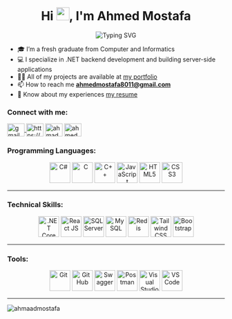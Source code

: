 <h1 align="center">
  Hi <img src="https://raw.githubusercontent.com/MartinHeinz/MartinHeinz/master/wave.gif" width="30px">, I'm Ahmed Mostafa
</h1>

<p align="center">
  <img src="https://readme-typing-svg.demolab.com?font=Fira+Code&size=24&pause=1000&color=004080&center=true&vCenter=true&width=500&lines=.NET+Backend+Developer;Computer+%26+Informatics+Graduate;Always+learning+new+skills" alt="Typing SVG" />
</p>

- 🎓 I’m a fresh graduate from Computer and Informatics
- 💻 I specialize in .NET backend development and building server-side applications
- 👨‍💻 All of my projects are available at [my portfolio](https://ahmaadmostafa.github.io/Portfolio/)
- 📫 How to reach me **ahmedmostafa8011@gmail.com**
- 📄 Know about my experiences [my resume](https://drive.google.com/file/d/1PFPdA8NdK3ycP-0if56iSHFKJS_Y1wj3/view?usp=sharing)

<h3 align="left">Connect with me:</h3>
<p align="left">
<a href="mailto:ahmedmostafa8011@gmail.com" target="blank">
  <img align="center" src="https://cdn.jsdelivr.net/gh/devicons/devicon/icons/google/google-original.svg" alt="gmail" height="30" width="40" />
</a>
<a href="https://linkedin.com/in/https://www.linkedin.com/in/ahmed-mostafa-8093b4239/" target="blank"><img align="center" src="https://raw.githubusercontent.com/rahuldkjain/github-profile-readme-generator/master/src/images/icons/Social/linked-in-alt.svg" alt="https://www.linkedin.com/in/ahmed-mostafa-8093b4239/" height="30" width="40" /></a>
<a href="https://codeforces.com/profile/ahmad_mostafa" target="blank"><img align="center" src="https://raw.githubusercontent.com/rahuldkjain/github-profile-readme-generator/master/src/images/icons/Social/codeforces.svg" alt="ahmad_mostafa" height="30" width="40" /></a>
<a href="https://www.leetcode.com/ahmed_mostafa80" target="blank"><img align="center" src="https://raw.githubusercontent.com/rahuldkjain/github-profile-readme-generator/master/src/images/icons/Social/leet-code.svg" alt="ahmed_mostafa80" height="30" width="40" /></a>
</p>
<h3 align="left">Programming Languages:</h3>
<p align="center">
  <a href="#"><img src="https://cdn.jsdelivr.net/gh/devicons/devicon/icons/csharp/csharp-original.svg" width="48" height="48" alt="C#"/></a>
  <a href="#"><img src="https://cdn.jsdelivr.net/gh/devicons/devicon/icons/c/c-original.svg" width="48" height="48" alt="C"/></a>
  <a href="#"><img src="https://cdn.jsdelivr.net/gh/devicons/devicon/icons/cplusplus/cplusplus-original.svg" width="48" height="48" alt="C++"/></a>
  <a href="#"><img src="https://cdn.jsdelivr.net/gh/devicons/devicon/icons/javascript/javascript-original.svg" width="48" height="48" alt="JavaScript"/></a>
  <a href="#"><img src="https://cdn.jsdelivr.net/gh/devicons/devicon/icons/html5/html5-original.svg" width="48" height="48" alt="HTML5"/></a>
  <a href="#"><img src="https://cdn.jsdelivr.net/gh/devicons/devicon/icons/css3/css3-original.svg" width="48" height="48" alt="CSS3"/></a>
</p>
<hr>
<h3 align="left">Technical Skills:</h3>
<p align="center">
  <a href="#"><img src="https://cdn.jsdelivr.net/gh/devicons/devicon/icons/dotnetcore/dotnetcore-original.svg" width="48" height="48" alt=".NET Core"/></a>
  <a href="#"><img src="https://cdn.jsdelivr.net/gh/devicons/devicon/icons/react/react-original.svg" width="48" height="48" alt="React JS"/></a>
  <a href="#"><img src="https://cdn.jsdelivr.net/gh/devicons/devicon/icons/microsoftsqlserver/microsoftsqlserver-plain.svg" width="48" height="48" alt="SQL Server"/></a>
  <a href="#"><img src="https://cdn.jsdelivr.net/gh/devicons/devicon/icons/mysql/mysql-original-wordmark.svg" width="48" height="48" alt="MySQL"/></a>
  <a href="#"><img src="https://cdn.jsdelivr.net/gh/devicons/devicon/icons/redis/redis-original.svg" width="48" height="48" alt="Redis"/></a>
  <a href="#"><img src="https://cdn.jsdelivr.net/gh/devicons/devicon/icons/tailwindcss/tailwindcss-original.svg" width="48" height="48" alt="Tailwind CSS"/></a>
  <a href="#"><img src="https://cdn.jsdelivr.net/gh/devicons/devicon/icons/bootstrap/bootstrap-original.svg" width="48" height="48" alt="Bootstrap"/></a>
</p>
<hr>
<h3 align="left">Tools:</h3>
<p align="center">
  <a href="#"><img src="https://cdn.jsdelivr.net/gh/devicons/devicon/icons/git/git-original.svg" width="48" height="48" alt="Git"/></a>
  <a href="#"><img src="https://cdn.jsdelivr.net/gh/devicons/devicon/icons/github/github-original.svg" width="48" height="48" alt="GitHub"/></a>
  <a href="#"><img src="https://cdn.jsdelivr.net/gh/devicons/devicon/icons/swagger/swagger-original.svg" width="48" height="48" alt="Swagger"/></a>
  <a href="#"><img src="https://www.vectorlogo.zone/logos/getpostman/getpostman-icon.svg" width="48" height="48" alt="Postman"/></a>
    <a href="#"><img src="https://cdn.jsdelivr.net/gh/devicons/devicon/icons/visualstudio/visualstudio-plain.svg" width="48" height="48" alt="Visual Studio"/></a>
  <a href="#"><img src="https://cdn.jsdelivr.net/gh/devicons/devicon/icons/vscode/vscode-original.svg" width="48" height="48" alt="VS Code"/></a>
</p>
<hr>
<p><img align="left" src="https://github-readme-stats.vercel.app/api/top-langs?username=ahmaadmostafa&show_icons=true&locale=en&layout=compact" alt="ahmaadmostafa" /></p>
